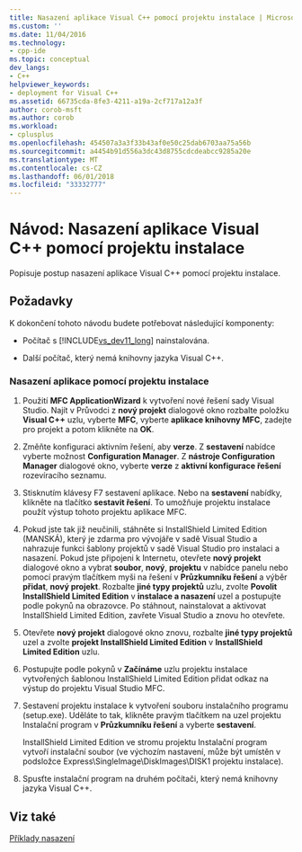 ```yaml
---
title: Nasazení aplikace Visual C++ pomocí projektu instalace | Microsoft Docs
ms.custom: ''
ms.date: 11/04/2016
ms.technology:
- cpp-ide
ms.topic: conceptual
dev_langs:
- C++
helpviewer_keywords:
- deployment for Visual C++
ms.assetid: 66735cda-8fe3-4211-a19a-2cf717a12a3f
author: corob-msft
ms.author: corob
ms.workload:
- cplusplus
ms.openlocfilehash: 454507a3a3f33b43af0e50c25dab6703aa75a56b
ms.sourcegitcommit: a4454b91d556a3dc43d8755cdcdeabcc9285a20e
ms.translationtype: MT
ms.contentlocale: cs-CZ
ms.lasthandoff: 06/01/2018
ms.locfileid: "33332777"
---
```

# <a name="walkthrough-deploying-a-visual-c-application-by-using-a-setup-project"></a>Návod: Nasazení aplikace Visual C++ pomocí projektu instalace
Popisuje postup nasazení aplikace Visual C++ pomocí projektu instalace.  
  
## <a name="prerequisites"></a>Požadavky  
 K dokončení tohoto návodu budete potřebovat následující komponenty:  
  
-   Počítač s [!INCLUDE[vs_dev11_long](../build/includes/vs_dev11_long_md.md)] nainstalována.  
  
-   Další počítač, který nemá knihovny jazyka Visual C++.  
  
### <a name="to-deploy-an-application-by-using-a-setup-project"></a>Nasazení aplikace pomocí projektu instalace  
  
1.  Použití **MFC ApplicationWizard** k vytvoření nové řešení sady Visual Studio. Najít v Průvodci z **nový projekt** dialogové okno rozbalte položku **Visual C++** uzlu, vyberte **MFC**, vyberte **aplikace knihovny MFC**, zadejte pro projekt a potom klikněte na **OK**.  
  
2.  Změňte konfiguraci aktivním řešení, aby **verze**. Z **sestavení** nabídce vyberte možnost **Configuration Manager**. Z **nástroje Configuration Manager** dialogové okno, vyberte **verze** z **aktivní konfigurace řešení** rozevíracího seznamu.  
  
3.  Stisknutím klávesy F7 sestavení aplikace. Nebo na **sestavení** nabídky, klikněte na tlačítko **sestavit řešení**. To umožňuje projektu instalace použít výstup tohoto projektu aplikace MFC.  
  
4.  Pokud jste tak již neučinili, stáhněte si InstallShield Limited Edition (MANSKÁ), který je zdarma pro vývojáře v sadě Visual Studio a nahrazuje funkci šablony projektů v sadě Visual Studio pro instalaci a nasazení. Pokud jste připojeni k Internetu, otevřete **nový projekt** dialogové okno a vybrat **soubor**, **nový**, **projektu** v nabídce panelu nebo pomocí pravým tlačítkem myši na řešení v **Průzkumníku řešení** a výběr **přidat**, **nový projekt**. Rozbalte **jiné typy projektů** uzlu, zvolte **Povolit InstallShield Limited Edition** v **instalace a nasazení** uzel a postupujte podle pokynů na obrazovce. Po stáhnout, nainstalovat a aktivovat InstallShield Limited Edition, zavřete Visual Studio a znovu ho otevřete.  
  
5.  Otevřete **nový projekt** dialogové okno znovu, rozbalte **jiné typy projektů** uzel a zvolte **projekt InstallShield Limited Edition** v  **InstallShield Limited Edition** uzlu.  
  
6.  Postupujte podle pokynů v **Začínáme** uzlu projektu instalace vytvořených šablonou InstallShield Limited Edition přidat odkaz na výstup do projektu Visual Studio MFC.  
  
7.  Sestavení projektu instalace k vytvoření souboru instalačního programu (setup.exe). Uděláte to tak, klikněte pravým tlačítkem na uzel projektu Instalační program v **Průzkumníku řešení** a vyberte **sestavení**.  
  
     InstallShield Limited Edition ve stromu projektu Instalační program vytvoří instalační soubor (ve výchozím nastavení, může být umístěn v podsložce Express\SingleImage\DiskImages\DISK1 projektu instalace).  
  
8.  Spusťte instalační program na druhém počítači, který nemá knihovny jazyka Visual C++.  
  
## <a name="see-also"></a>Viz také  
 [Příklady nasazení](../ide/deployment-examples.md)